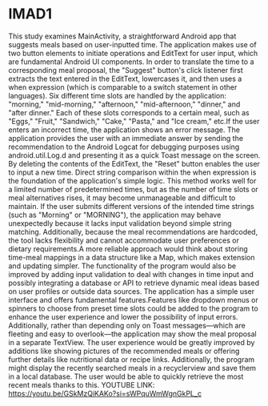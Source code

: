 # IMAD1
This study examines MainActivity, a straightforward Android app that suggests meals based on user-inputted time.  The application makes use of two button elements to initiate operations and EditText for user input, which are fundamental Android UI components.  In order to translate the time to a corresponding meal proposal, the "Suggest" button's click listener first extracts the text entered in the EditText, lowercases it, and then uses a when expression (which is comparable to a switch statement in other languages).  Six different time slots are handled by the application: "morning," "mid-morning," "afternoon," "mid-afternoon," "dinner," and "after dinner." Each of these slots corresponds to a certain meal, such as "Eggs," "Fruit," "Sandwich," "Cake," "Pasta," and "Ice cream," etc.If the user enters an incorrect time, the application shows an error message.   The application provides the user with an immediate answer by sending the recommendation to the Android Logcat for debugging purposes using android.util.Log.d and presenting it as a quick Toast message on the screen.   By deleting the contents of the EditText, the "Reset" button enables the user to input a new time. Direct string comparison within the when expression is the foundation of the application's simple logic. This method works well for a limited number of predetermined times, but as the number of time slots or meal alternatives rises, it may become unmanageable and difficult to maintain. If the user submits different versions of the intended time strings (such as "Morning" or "MORNING"), the application may behave unexpectedly because it lacks input validation beyond simple string matching. Additionally, because the meal recommendations are hardcoded, the tool lacks flexibility and cannot accommodate user preferences or dietary requirements.A more reliable approach would think about storing time-meal mappings in a data structure like a Map, which makes extension and updating simpler. The functionality of the program would also be improved by adding input validation to deal with changes in time input and possibly integrating a database or API to retrieve dynamic meal ideas based on user profiles or outside data sources.
The application has a simple user interface and offers fundamental features.Features like dropdown menus or spinners to choose from preset time slots could be added to the program to enhance the user experience and lower the possibility of input errors. Additionally, rather than depending only on Toast messages—which are fleeting and easy to overlook—the application may show the meal proposal in a separate TextView. The user experience would be greatly improved by additions like showing pictures of the recommended meals or offering further details like nutritional data or recipe links. Additionally, the program might display the recently searched meals in a recyclerview and save them in a local database. The user would be able to quickly retrieve the most recent meals thanks to this.
YOUTUBE LINK: https://youtu.be/GSkMzQiKAKo?si=sWPquWmWgnGkPL_c
